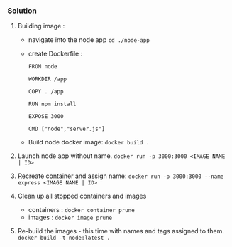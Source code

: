 ### Solution

1. Building image :
    - navigate into the node app
        `cd ./node-app`
    - create Dockerfile :

        ```Docker
        FROM node

        WORKDIR /app

        COPY . /app

        RUN npm install

        EXPOSE 3000

        CMD ["node","server.js"]

        ```

    - Build node docker image:
        `docker build .`

2. Launch node app without name.
    `docker run -p 3000:3000 <IMAGE NAME | ID>`

3. Recreate container and assign name:
    `docker run -p 3000:3000 --name express <IMAGE NAME | ID>`

4. Clean up all stopped containers and images
    - containers :
        `docker container prune`
    - images :
        `docker image prune`

5. Re-build the images - this time with names and tags assigned to them.
    `docker build -t node:latest .`
